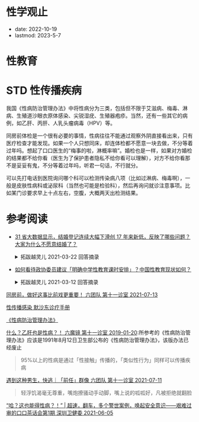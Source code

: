 # 性学观止
- date: 2022-10-19
- lastmod: 2023-5-7

# 性教育

# STD 性传播疾病

我国《性病防治管理办法》中将性病分为三类，包括但不限于艾滋病、梅毒、淋病、生殖道沙眼衣原体感染、尖锐湿疣、生殖器疱疹。当然，还有一些其它的病例，如乙肝、丙肝、人乳头瘤病毒（HPV）等。

同房前体检是一个很有必要的事情，性病往往不能通过观察外阴直接看出来，只有医疗检查才能发现。如果一个人只想同床，却连体检都不愿意一块去做，不分等着过年吗。想起了口口医生的“梅事的啦，淋概率嘛”。婚检也是一样，如果对方婚检的结果都不给你看（医生为了保护患者隐私不给你看可以理解），对方不给你看那不是妥妥有鬼，不分等着过年吗，听君一句话，不行就分。

可以先打电话到医院询问哪个科可以检测传染病八项（比如过淋病、梅毒啊），一般是皮肤性病科或泌尿科（当然也可能是检验科），然后再询问就诊注意事项。比如某门诊要求早上十点左右，空腹，大概两天出检测结果。

# 参考阅读

- [31 省大数据显示，结婚登记连续大幅下滑创 17 年来新低，反映了哪些问题？大家为什么不愿意结婚了？](https://www.zhihu.com/question/450113297/answer/1793345471)
    <details>
    <summary>拓跋越灵儿 2021-03-22 回答摘录</summary>

    ```
    ①当下男女不婚的很大一部分原因：物质条件丰富，进而追求精神享受（soulmate），然而社会发展太快导致各种观念的年轻人交织在一起，根本就遇不到自己想要找的那个人。

    ②解决这个问题，应该让社会建立新时代的性观念、婚恋观：

    主流性观念应该是既不能太过于保守，又不能太过于开放。（中庸）
    主流婚恋观：以成为成长治愈型爱情为目标：我们有着相似的观念，我们互相认可彼此，我们有一样坚定的内心和底线，我们让互相变得更好。

    ③如何去建立这个观念，如何寻找类似观念的人？这个就留给大家讨论吧
    ```
    </details>

- [如何看待政协委员建议「明确中学性教育课时安排」？中国性教育现状如何？](https://www.zhihu.com/question/448550951/answer/1776426416)
    <details>
    <summary> 拓跋越灵儿 2021-03-12 回答摘录 </summary>

    ```
    甚至古代有时候的性观念，都比现代的某些人要开放。古代的性开放巅峰是一种什么状态，历史老师估计都不好意思说1131 赞同 · 83 评论文章

    这个专栏文章里面提到过：

    五胡乱华与南北朝之后，X观念一度的被提高，魏晋南北朝时期的开放可能主要体现在皇城贵族当中（甚至出现过X乱现象，有兴趣的自查一下南北朝），从隋朝开始普通老百姓在男女上的思想就非常开放了，甚至有不少隋朝时期的物件指明了隋朝人们具有谜一样的生殖与哺乳器官情怀，见到啥都能给弄个不可描述的形状，到了唐朝的时候，这种X开放到达了巅峰。

    而性观念的转变是在宋朝：

        “程朱理学

    ”兴起，从北宋二程主张：“人心私欲,故危殆。道心天理,故精微。灭私欲则天理明矣。”到南宋朱熹主张：“学者须是革尽人欲，复尽天理，方始为学”，在这个过程中性话题就在时代的更迭中逐渐被加强束缚，思想日趋封闭保守，这一套理论到了元朝被定为官学之后，对于“淫欲”的限制约束就更为苛刻了
    XX话题却被强制性地约束了，人们的性意识受到封建礼数

        禁锢，成为不可触及的禁区。而这样做的目的是为了禁绝人的欲望实施精神控制，从而达到稳定社会秩序的目的。
        在当时，人性严重被扭曲，完全背离情理，特别是女子，体肤被男人看见，就是被玷污，为此可以付出生命的代价，男的长得帅点，倒是可以以身相许掉，长得丑点的这波就找个井投了吧。
        那个时代对待女性是非常不公正的，用“礼”、“德”、“廉耻”的名义将女性压迫和束缚到极限。

    所以，性羞耻的根本，其实是在物化、歧视女性。

    女人作为一个人，有权力选择她和谁去做自己想做的事情。

    我们对于性，合乎逻辑的观念应该是：在不伤害到自己的前提下尽可能的自由、服从个人意志。

    而不是所谓的那些束缚。

    当然，我也并不是支持乱X，而是需要去引导好，性是两个人相互喜欢的时候自然而然的发生的，它不需要被崇拜，也不需要被贬低，它只是一件中性的活动而已。

    我们应该去引导如何做到精神和肉体完美的结合，这才是我们着重需要教育的地方。

    所以我才会说开头那段话：建议先给中小学生父母普及性教育。

    贞操观念存在一天，性教育就不会完美。

    贞操是物化女性的典型行为。

    所以目前来看，社会并没有这个土壤。

    当然，事情是自然而然随着经济发展发生的，目前提倡的性教育，大部分也就是：洁身自爱。

    和本质上的“认识自我”、“独立思想”、“独立自主”的性教育，还是有一定差距吧。

    嗯，所以这件事归根到底，还是要靠父母，以及“道德绑架”的社会氛围有所改变吧。
    ```
    </details>

[同房前，做好这事比前戏更重要！ 六团队 第十一诊室 2021-07-13](https://mp.weixin.qq.com/s/PDzGQKuREwdHQLLnlNCF_w)

[性传播感染 默沙东诊疗手册](https://www.msdmanuals.cn/professional/infectious-diseases/sexually-transmitted-infections-stis)

[《性病防治管理办法》](http://www.gov.cn/gongbao/content/2013/content_2344553.htm)

[ 什么？乙肝也是性病？！ 六魔镜 第十一诊室 2019-01-20](https://mp.weixin.qq.com/s/lCSL_-1H0xZeS4zzDVTfgg):所参考的《性病防治管理办法》应该是1991年8月12日卫生部公布的《性病防治管理办法》，该版办法已经废止
> 95%以上的性病是通过「性接触」传播的，「类似性行为」同样可以传播疾病

[ 遇到这种男生，快逃｜「前任」群像 六团队 第十一诊室 2021-07-11](https://mp.weixin.qq.com/s?__biz=MzA4OTk1MTczMA==&mid=2652667458&idx=1&sn=2fc9e065e82c55d11a5cfcc3598101a2&scene=21#wechat_redirect)
> 轻浮饥渴毫无尊重，嘴炮撩骚动手动脚，嘴上说的呱呱好，凡被拒绝就翻脸

[“哈？这也能得性病？！” | 超速，翻车，多个警世案例，唤起安全意识——艰难过审的口口茶话会第1期 深圳卫健委 2021-06-05](https://www.bilibili.com/video/BV1G64y1R7ye/)
